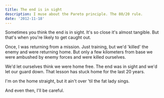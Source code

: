 ```yaml
---
title: The end is in sight
description: I muse about the Pareto principle. The 80/20 rule.
date: '2012-11-18'
---
```


Sometimes you think the end is in sight. It's so close it's almost tangible. But that's when you're likely to get caught out.

Once, I was returning from a mission. Just training, but we'd 'killed' the enemy and were returning home. But only a few kilometers from base we were ambushed by enemy forces and were killed ourselves.

We'd let ourselves think we were home free. The end was in sight and we'd let our guard down. That lesson has stuck home for the last 20 years.

I'm on the home straight, but it ain't over 'til the fat lady sings.

And even then, I'll be careful.